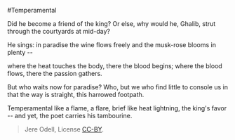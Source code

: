 #Temperamental

Did he become a friend of the king? Or else, why would he, 
Ghalib, strut through the courtyards at mid-day?

He sings: in paradise the wine flows freely 
and the musk-rose blooms in plenty --

where the heat touches the body, there the blood begins; 
where the blood flows, there the passion gathers.

But who waits now for paradise? Who, but we who find little 
to console us in that the way is straight, this harrowed footpath.

Temperamental like a flame, a flare, brief like heat lightning, 
the king's favor -- and yet, the poet carries his tambourine.


>Jere Odell, License [CC-BY](https://creativecommons.org/licenses/by/4.0/).